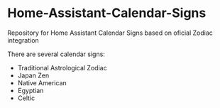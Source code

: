 # Home-Assistant-Calendar-Signs
Repository for Home Assistant Calendar Signs based on oficial Zodiac integration

There are several calendar signs:
- Traditional Astrological Zodiac
- Japan Zen
- Native American
- Egyptian
- Celtic

